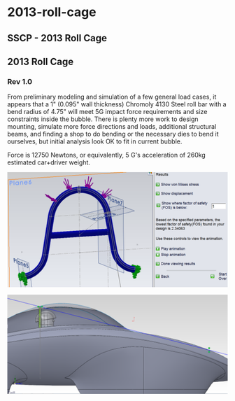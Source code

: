 # 2013-roll-cage

## SSCP - 2013 Roll Cage

## 2013 Roll Cage

### Rev 1.0

From preliminary modeling and simulation of a few general load cases, it appears that a 1" (0.095" wall thickness) Chromoly 4130 Steel roll bar with a bend radius of 4.75" will meet 5G impact force requirements and size constraints inside the bubble. There is plenty more work to design mounting, simulate more force directions and loads, additional structural beams, and finding a shop to do bending or the necessary dies to bend it ourselves, but initial analysis look OK to fit in current bubble.

Force is 12750 Newtons, or equivalently, 5 G's acceleration of  260kg estimated car+driver weight.

![](../../../../../assets/image_d2c8c14e8d.png)

![](../../../../../assets/image_a88b363989.png)
